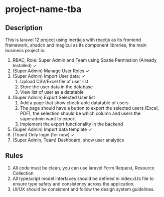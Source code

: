 # project-name-tba

## Description

This is laravel 12 project using inertiajs with reactjs as its frontend framework, shadcn and magicui as its component libraries, the main business project is:

1. RBAC, Role: Super Admin and Team using Spatie Permission (Already Installed) ✓
2. (Super Admin) Manage User Roles ✓
3. (Super Admin) Import User data: ✓
    1. Upload CSV/Excel file of user list
    2. Store the user data in the database
    3. View list of user as a datatable
4. (Super Admin) Export Selected User list
    1. Add a page that show check-able datatable of users
    2. The page should have a button to export the selected users (Excel, PDF), the selection should be which column and users the superadmin want to export
    3. Implement the export functionality in the backend
5. (Super Admin) Import data template ✓
6. (Team) Only login (for now) ✓
7. (Super Admin, Team) Dashboard, show user analytics

## Rules

1. All code must be clean, you can use laravel Form Request, Resource Collection
2. All typescript model interfaces should be defined in index.d.ts file to ensure type safety and consistency across the application.
3. UI/UX should be consistent and follow the design system guidelines.
